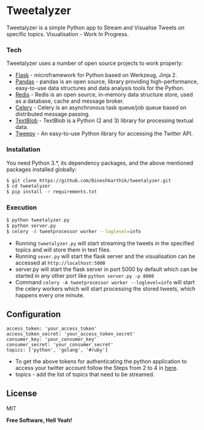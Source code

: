 # Tweetalyzer

Tweetalyzer is a simple  Python app to Stream and Visualise Tweets on specific topics.
Visualisation - Work In Progress.

### Tech

Tweetalyzer uses a number of open source projects to work properly:

* [Flask] - microframework for Python based on Werkzeug, Jinja 2.
* [Pandas] - pandas is an open source, library providing high-performance, easy-to-use data structures and data analysis tools for the Python.
* [Redis] - Redis is an open source, in-memory data structure store, used as a database, cache and message broker.
* [Celery] - Celery is an asynchronous task queue/job queue based on distributed message passing.
* [TextBlob] - TextBlob is a Python (2 and 3) library for processing textual data.
* [Tweepy] - An easy-to-use Python library for accessing the Twitter API.

### Installation

You need Python 3.*, its dependency packages, and the above mentioned packages installed globally:
```sh
$ git clone https://github.com/Dineshkarthik/tweetalyzer.git
$ cd tweetalyzer
$ pip install -r requirements.txt
```

### Execution
```sh
$ python tweetalyzer.py
$ python server.py
$ celery -A tweetprocessor worker --loglevel=info
```
* Running `tweetalyzer.py` will start streaming the tweets in the specified topics and will store them in text files.
* Running `sever.py` will start the flask server and the visualisation can be accessed at `http://localhost:5000` 
* server.py will start the flask server in port 5000 by default which can be started in any other port like `python server.py -p 8000`
* Command `celery -A tweetprocessor worker --loglevel=info` will start the celery workers which will start processing the stored tweets, which happens every one minute.


## Configuration 

    access_token: 'your_access_token'
    access_token_secret: 'your_access_token_secret'
    consumer_key: 'your_consumer_key'
    consumer_secret: 'your_consumer_secret'
    topics: ['python', 'golang', '#ruby']
 
 * To get the above tokens for authenticating the python application to access your twitter account follow the Steps from 2 to 4 in [here](https://www.digitalocean.com/community/tutorials/how-to-authenticate-a-python-application-with-twitter-using-tweepy-on-ubuntu-14-04). 
 *  topics - add the list of topics that need to be streamed.


License
----

MIT


**Free Software, Hell Yeah!**



   [D3.js]: <https://d3js.org/>
   [Flask]: <http://flask.pocoo.org/>
   [Pandas]: <http://pandas.pydata.org/>
   [Redis]: <https://redis.io/>
   [Celery]: <http://www.celeryproject.org/>
   [Twitter Bootstrap]: <http://twitter.github.com/bootstrap/>
   [jQuery]: <http://jquery.com>
   [TextBlob]: <https://textblob.readthedocs.io/en/dev/>
   [Tweepy]: <http://www.tweepy.org/>
  